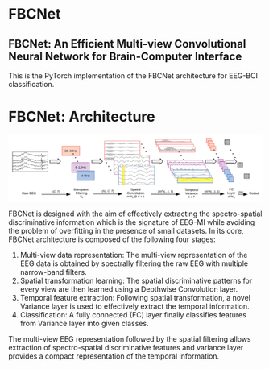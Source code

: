 # FBCNet
## FBCNet: An Efficient Multi-view Convolutional Neural Network for Brain-Computer Interface

This is the PyTorch implementation of the FBCNet architecture for EEG-BCI classification. 

# FBCNet: Architecture

![The FBCNet architecture](/FBCNet-V2.png)

FBCNet is designed with the aim of effectively extracting the spectro-spatial discriminative information which is the signature of EEG-MI while avoiding the problem of overfitting in the presence of small datasets. In its core, FBCNet architecture is composed of the following four stages: 


1. Multi-view data representation: The multi-view representation of the EEG data is obtained by spectrally filtering the raw EEG with multiple narrow-band filters. 
1. Spatial transformation learning: The spatial discriminative patterns for every view are then learned using a Depthwise Convolution layer. 
1. Temporal feature extraction: Following spatial transformation, a novel Variance layer is used to effectively extract the temporal information.
1. Classification: A fully connected (FC) layer finally classifies features from Variance layer into given classes.

The multi-view EEG representation followed by the spatial filtering allows extraction of spectro-spatial discriminative features and variance layer provides a compact representation of the temporal information.
